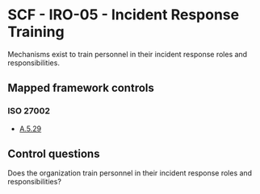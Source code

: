 # SCF - IRO-05 - Incident Response Training
Mechanisms exist to train personnel in their incident response roles and responsibilities.
## Mapped framework controls
### ISO 27002
- [A.5.29](../iso27002/a-5.md#a529)
  
## Control questions
Does the organization train personnel in their incident response roles and responsibilities?
  